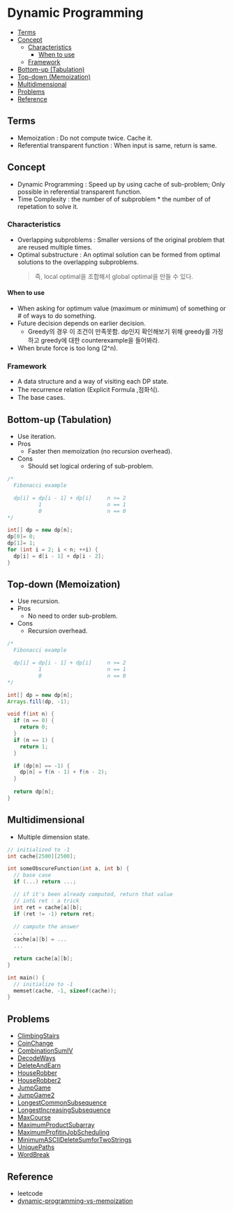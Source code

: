 # Dynamic Programming

- [Terms](#terms)
- [Concept](#concept)
  - [Characteristics](#characteristics)
    - [When to use](#when-to-use)
  - [Framework](#framework)
- [Bottom-up (Tabulation)](#bottom-up-tabulation)
- [Top-down (Memoization)](#top-down-memoization)
- [Multidimensional](#multidimensional)
- [Problems](#problems)
- [Reference](#reference)

## Terms

- Memoization : Do not compute twice. Cache it.
- Referential transparent function : When input is same, return is same.

## Concept

- Dynamic Programming : Speed up by using cache of sub-problem; Only possible in referential transparent function.
- Time Complexity : the number of of subproblem * the number of of repetation to solve it.

### Characteristics

- Overlapping subproblems : Smaller versions of the original problem that are reused multiple times.
- Optimal substructure : An optimal solution can be formed from optimal solutions to the overlapping subproblems.
  > 즉, local optimal을 조합해서 global optimal을 만들 수 있다.

#### When to use

- When asking for optimum value (maximum or minimum) of something or # of ways to do something.
- Future decision depends on earlier decision.
  - Greedy의 경우 이 조건이 만족못함. dp인지 확인해보기 위해 greedy를 가정하고 greedy에 대한 counterexample을 들어봐라.
- When brute force is too long (2^n).

### Framework

- A data structure and a way of visiting each DP state.
- The recurrence relation (Explicit Formula ,점화식).
- The base cases.

## Bottom-up (Tabulation)

- Use iteration.
- Pros
  - Faster then memoization (no recursion overhead).
- Cons
  - Should set logical ordering of sub-problem.

```java
/*
  Fibonacci example

  dp[i] = dp[i - 1] + dp[i]     n >= 2
          1                     n == 1
          0                     n == 0
*/

int[] dp = new dp[n];
dp[0]= 0;
dp[1]= 1;
for (int i = 2; i < n; ++i) {
  dp[i] = d[i - 1] + dp[i - 2];
}
```

## Top-down (Memoization)

- Use recursion.
- Pros
  - No need to order sub-problem.
- Cons
  - Recursion overhead.

```java
/*
  Fibonacci example

  dp[i] = dp[i - 1] + dp[i]     n >= 2
          1                     n == 1
          0                     n == 0
*/

int[] dp = new dp[n];
Arrays.fill(dp, -1);

void f(int n) {
  if (n == 0) {
    return 0;
  }
  if (n == 1) {
    return 1;
  }

  if (dp[n] == -1) {
    dp[n] = f(n - 1) + f(n - 2);
  }
  
  return dp[n];
}
```

## Multidimensional

- Multiple dimension state.

```cpp
// initialized to -1
int cache[2500][2500];

int someObscureFunction(int a, int b) {
  // base case
  if (...) return ...;

  // if it's been already computed, return that value
  // int& ret : a trick
  int ret = cache[a][b];
  if (ret != -1) return ret;

  // compute the answer
  ...
  cache[a][b] = ...
  ...

  return cache[a][b];
}

int main() {
  // initialize to -1
  memset(cache, -1, sizeof(cache));
}
```

## Problems

- [ClimbingStairs](./leetcode/ClimbingStairs.java)
- [CoinChange](./leetcode/CoinChange.java)
- [CombinationSumIV](./leetcode/CombinationSumIV.java)
- [DecodeWays](./leetcode/DecodeWays.java)
- [DeleteAndEarn](./leetcode/DeleteAndEarn.java)
- [HouseRobber](./leetcode/HouseRobber.java)
- [HouseRobber2](./leetcode/HouseRobber2.java)
- [JumpGame](./leetcode/JumpGame.java)
- [JumpGame2](./leetcode/JumpGame2.java)
- [LongestCommonSubsequence](./leetcode/LongestCommonSubsequence.java)
- [LongestIncreasingSubsequence](./leetcode/LongestIncreasingSubsequence.java)
- [MaxCourse](./leetcode/MaxCourse.java)
- [MaximumProductSubarray](./leetcode/MaximumProductSubarray.java)
- [MaximumProfitinJobScheduling](./leetcode/MaximumProfitinJobScheduling.cpp)
- [MinimumASCIIDeleteSumforTwoStrings](./leetcode/MinimumASCIIDeleteSumforTwoStrings.java)
- [UniquePaths](./leetcode/UniquePaths.cpp)
- [WordBreak](./leetcode/WordBreak.java)

## Reference

- leetcode
- [dynamic-programming-vs-memoization](https://cs.stackexchange.com/questions/99513/dynamic-programming-vs-memoization/99517)
